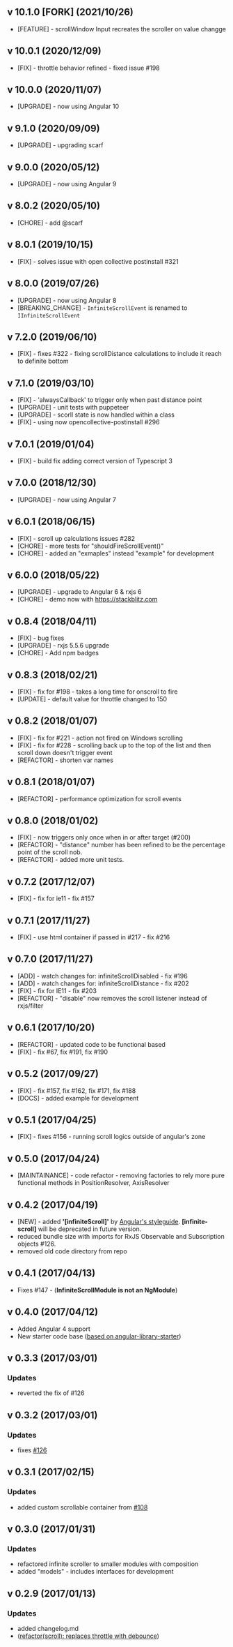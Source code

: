 ## v 10.1.0 [FORK] (2021/10/26)

- [FEATURE] - scrollWindow Input recreates the scroller on value changge

## v 10.0.1 (2020/12/09)

- [FIX] - throttle behavior refined - fixed issue #198

## v 10.0.0 (2020/11/07)

- [UPGRADE] - now using Angular 10

## v 9.1.0 (2020/09/09)

- [UPGRADE] - upgrading scarf

## v 9.0.0 (2020/05/12)

- [UPGRADE] - now using Angular 9

## v 8.0.2 (2020/05/10)

- [CHORE] - add @scarf

## v 8.0.1 (2019/10/15)

- [FIX] - solves issue with open collective postinstall #321

## v 8.0.0 (2019/07/26)

- [UPGRADE] - now using Angular 8
- [BREAKING_CHANGE] - `InfiniteScrollEvent` is renamed to `IInfiniteScrollEvent`

## v 7.2.0 (2019/06/10)

- [FIX] - fixes #322 - fixing scrollDistance calculations to include it reach to definite bottom

## v 7.1.0 (2019/03/10)

- [FIX] - 'alwaysCallback' to trigger only when past distance point
- [UPGRADE] - unit tests with puppeteer
- [UPGRADE] - scorll state is now handled within a class
- [FIX] - using now opencollective-postinstall #296

## v 7.0.1 (2019/01/04)

- [FIX] - build fix adding correct version of Typescript 3

## v 7.0.0 (2018/12/30)

- [UPGRADE] - now using Angular 7

## v 6.0.1 (2018/06/15)

- [FIX] - scroll up calculations issues #282
- [CHORE] - more tests for "shouldFireScrollEvent()"
- [CHORE] - added an "exmaples" instead "example" for development

## v 6.0.0 (2018/05/22)

- [UPGRADE] - upgrade to Angular 6 & rxjs 6
- [CHORE] - demo now with https://stackblitz.com

## v 0.8.4 (2018/04/11)

- [FIX] - bug fixes
- [UPGRADE] - rxjs 5.5.6 upgrade
- [CHORE] - Add npm badges

## v 0.8.3 (2018/02/21)

- [FIX] - fix for #198 - takes a long time for onscroll to fire
- [UPDATE] - default value for throttle changed to 150

## v 0.8.2 (2018/01/07)

- [FIX] - fix for #221 - action not fired on Windows scrolling
- [FIX] - fix for #228 - scrolling back up to the top of the list and then scroll down doesn't trigger event
- [REFACTOR] - shorten var names

## v 0.8.1 (2018/01/07)

- [REFACTOR] - performance optimization for scroll events

## v 0.8.0 (2018/01/02)

- [FIX] - now triggers only once when in or after target (#200)
- [REFACTOR] - "distance" number has been refined to be the percentage point of the scroll nob.
- [REFACTOR] - added more unit tests.

## v 0.7.2 (2017/12/07)

- [FIX] - fix for ie11 - fix #157

## v 0.7.1 (2017/11/27)

- [FIX] - use html container if passed in #217 - fix #216

## v 0.7.0 (2017/11/27)

- [ADD] - watch changes for: infiniteScrollDisabled - fix #196
- [ADD] - watch changes for: infiniteScrollDistance - fix #202
- [FIX] - fix for IE11 - fix #203
- [REFACTOR] - "disable" now removes the scroll listener instead of rxjs/filter

## v 0.6.1 (2017/10/20)

- [REFACTOR] - updated code to be functional based
- [FIX] - fix #67, fix #191, fix #190

## v 0.5.2 (2017/09/27)

- [FIX] - fix #157, fix #162, fix #171, fix #188
- [DOCS] - added example for development

## v 0.5.1 (2017/04/25)

- [FIX] - fixes #156 - running scroll logics outside of angular's zone

## v 0.5.0 (2017/04/24)

- [MAINTAINANCE] - code refactor - removing factories to rely more pure functional methods in PositionResolver, AxisResolver

## v 0.4.2 (2017/04/19)

- [NEW] - added **'[infiniteScroll]'** by [Angular's styleguide](https://angular.io/docs/ts/latest/guide/style-guide.html#!#02-06). **[infinite-scroll]** will be deprecated in future version.
- reduced bundle size with imports for RxJS Observable and Subscription objects #126.
- removed old code directory from repo

## v 0.4.1 (2017/04/13)

- Fixes #147 - (**InfiniteScrollModule is not an NgModule**)

## v 0.4.0 (2017/04/12)

- Added Angular 4 support
- New starter code base ([based on angular-library-starter](https://github.com/robisim74/angular-library-starter))

## v 0.3.3 (2017/03/01)

### Updates

- reverted the fix of #126

## v 0.3.2 (2017/03/01)

### Updates

- fixes [#126](https://github.com/orizens/angular2-infinite-scroll/issues/126)

## v 0.3.1 (2017/02/15)

### Updates

- added custom scrollable container from [#108](https://github.com/orizens/angular2-infinite-scroll/pull/108/files)

## v 0.3.0 (2017/01/31)

### Updates

- refactored infinite scroller to smaller modules with composition
- added "models" - includes interfaces for development

## v 0.2.9 (2017/01/13)

### Updates

- added changelog.md
- ([refactor(scroll): replaces throttle with debounce](https://github.com/orizens/angular2-infinite-scroll/pull/82))
